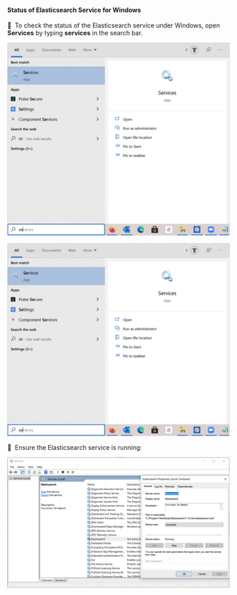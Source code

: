 #### Status of Elasticsearch Service for Windows

🔴 &nbsp;To check the status of the Elasticsearch service under Windows, open **Services** by typing **services** in the search bar.

<img src="images/image_health_check_windows_open_services_to_check_elasticsearch.png" width="700">

![Image: Status of Elasticsearch Service for Windows](images/image_health_check_windows_open_services_to_check_elasticsearch.png)

🔴 &nbsp;Ensure the Elasticsearch service is running:

![Image: Ensure Elasticsearch Service is Running](images/image_health_check_windows_confirm_elasticsearch_is_running.png)
